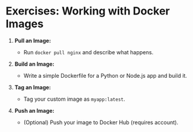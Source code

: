 # Exercises: Working with Docker Images

1. **Pull an Image:**
   - Run `docker pull nginx` and describe what happens.

2. **Build an Image:**
   - Write a simple Dockerfile for a Python or Node.js app and build it.

3. **Tag an Image:**
   - Tag your custom image as `myapp:latest`.

4. **Push an Image:**
   - (Optional) Push your image to Docker Hub (requires account).